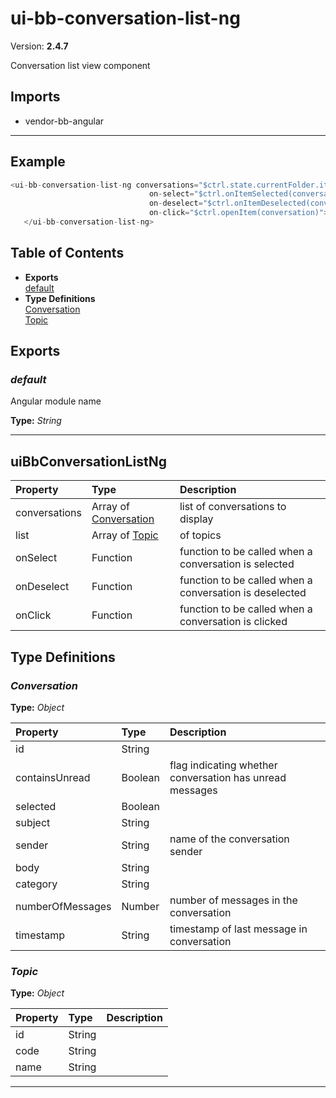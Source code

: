 # ui-bb-conversation-list-ng


Version: **2.4.7**

Conversation list view component

## Imports

* vendor-bb-angular

---

## Example

```javascript
<ui-bb-conversation-list-ng conversations="$ctrl.state.currentFolder.items"
                               on-select="$ctrl.onItemSelected(conversation)"
                               on-deselect="$ctrl.onItemDeselected(conversation)"
                               on-click="$ctrl.openItem(conversation)">
   </ui-bb-conversation-list-ng>
```

## Table of Contents
- **Exports**<br/>    <a href="#default">default</a><br/>
- **Type Definitions**<br/>    <a href="#Conversation">Conversation</a><br/>    <a href="#Topic">Topic</a><br/>

## Exports

### <a name="default"></a>*default*

Angular module name

**Type:** *String*


---

## uiBbConversationListNg


| Property | Type | Description |
| :-- | :-- | :-- |
| conversations | Array of [Conversation](#Conversation) | list of conversations to display |
| list | Array of [Topic](#Topic) | of topics |
| onSelect | Function | function to be called when a conversation is selected |
| onDeselect | Function | function to be called when a conversation is deselected |
| onClick | Function | function to be called when a conversation is clicked |

## Type Definitions


### <a name="Conversation"></a>*Conversation*


**Type:** *Object*


| Property | Type | Description |
| :-- | :-- | :-- |
| id | String |  |
| containsUnread | Boolean | flag indicating whether conversation has unread messages |
| selected | Boolean |  |
| subject | String |  |
| sender | String | name of the conversation sender |
| body | String |  |
| category | String |  |
| numberOfMessages | Number | number of messages in the conversation |
| timestamp | String | timestamp of last message in conversation |

### <a name="Topic"></a>*Topic*


**Type:** *Object*


| Property | Type | Description |
| :-- | :-- | :-- |
| id | String |  |
| code | String |  |
| name | String |  |

---
